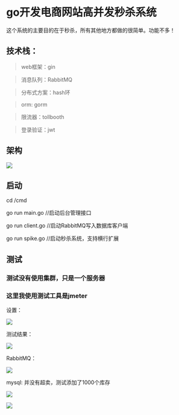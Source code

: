 # go开发电商网站高并发秒杀系统

这个系统的主要目的在于秒杀，所有其他地方都做的很简单。功能不多！

## 技术栈：
> web框架：gin

> 消息队列：RabbitMQ

> 分布式方案：hash环

> orm: gorm

> 限流器：tollbooth

> 登录验证：jwt

## 架构

![](https://gitee.com/myxy99/pic/raw/master/img/blog/2020/07/11/20200711230052.png)

## 启动
cd /cmd

go run main.go //启动后台管理接口

go run client.go //启动RabbitMQ写入数据库客户端

go run spike.go //启动秒杀系统，支持横行扩展


## 测试

### 测试没有使用集群，只是一个服务器

### 这里我使用测试工具是jmeter

设置：

![](https://gitee.com/myxy99/pic/raw/master/img/blog/2020/07/12/20200712090309.png)


测试结果：

![](https://gitee.com/myxy99/pic/raw/master/img/blog/2020/07/12/20200712085943.png)


RabbitMQ：

![](https://gitee.com/myxy99/pic/raw/master/img/blog/2020/07/12/20200712090446.png)

mysql:
并没有超卖，测试添加了1000个库存

![](https://gitee.com/myxy99/pic/raw/master/img/blog/2020/07/12/20200712090604.png)

![](https://gitee.com/myxy99/pic/raw/master/img/blog/2020/07/12/20200712090629.png)


